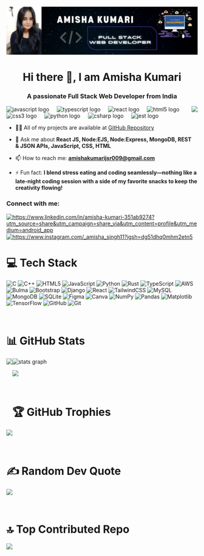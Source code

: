![logo](https://github.com/AMISHA2004-devgeek/AMISHA2004-devgeek/blob/main/WhatsApp%20Image%202024-07-29%20at%2010.09.01%20PM.jpeg)
<h1 align="center">Hi there 👋, I am Amisha Kumari</h1>
<h3 align="center">A passionate Full Stack Web Developer from India</h3>



<img align="right" height="150" src="https://www.bing.com/th/id/OGC.fc4d9d566a49ad731ab434623f0d21ca?pid=1.7&rurl=https%3a%2f%2fruya.studio%2fassets%2fimages%2fdev.webp&ehk=wqu4bIH6%2b2Be8eGqTvYHpHipz4VOoMhXib5o%2fQSJHkI%3d" />


<div align="left">
  <img src="https://cdn.jsdelivr.net/gh/devicons/devicon/icons/javascript/javascript-original.svg" height="30" alt="javascript logo" />
  <img width="12" />
  <img src="https://cdn.jsdelivr.net/gh/devicons/devicon/icons/typescript/typescript-original.svg" height="30" alt="typescript logo" />
  <img width="12" />
  <img src="https://cdn.jsdelivr.net/gh/devicons/devicon/icons/react/react-original.svg" height="30" alt="react logo" />
  <img width="12" />
  <img src="https://cdn.jsdelivr.net/gh/devicons/devicon/icons/html5/html5-original.svg" height="30" alt="html5 logo" />
  <img width="12" />
  <img src="https://cdn.jsdelivr.net/gh/devicons/devicon/icons/css3/css3-original.svg" height="30" alt="css3 logo" />
  <img width="12" />
  <img src="https://cdn.jsdelivr.net/gh/devicons/devicon/icons/python/python-original.svg" height="30" alt="python logo" />
  <img width="12" />
  <img src="https://cdn.jsdelivr.net/gh/devicons/devicon/icons/csharp/csharp-original.svg" height="30" alt="csharp logo" />
  <img width="12" />
  <img src="https://cdn.jsdelivr.net/gh/devicons/devicon/icons/jest/jest-plain.svg" height="40" alt="jest logo" />
  <img width="12" />
</div>

- 👨‍💻 All of my projects are available at [GitHub Repository](https://github.com/AMISHA2004-devgeek/AMISHA2004-devgeek/tree/main)
- 💬 Ask me about **React JS, Node:EJS, Node:Express, MongoDB, REST & JSON APIs, JavaScript, CSS, HTML**
- 📫 How to reach me: **amishakumarijsr009@gmail.com**

- ⚡ Fun fact: **I blend stress eating and coding seamlessly—nothing like a late-night coding session with a side of my favorite snacks to keep the creativity flowing!**



<h3 align="left">Connect with me:</h3>
<p align="left">
<a href="https://linkedin.com/in/https://www.linkedin.com/in/amisha-kumari-351ab9274?utm_source=share&utm_campaign=share_via&utm_content=profile&utm_medium=android_app" target="blank"><img align="center" src="https://raw.githubusercontent.com/rahuldkjain/github-profile-readme-generator/master/src/images/icons/Social/linked-in-alt.svg" alt="https://www.linkedin.com/in/amisha-kumari-351ab9274?utm_source=share&utm_campaign=share_via&utm_content=profile&utm_medium=android_app" height="30" width="40" /></a>
<a href="https://instagram.com/https://www.instagram.com/_amisha_singh11?igsh=dg51dhq0mhm2etn5" target="blank"><img align="center" src="https://raw.githubusercontent.com/rahuldkjain/github-profile-readme-generator/master/src/images/icons/Social/instagram.svg" alt="https://www.instagram.com/_amisha_singh11?igsh=dg51dhq0mhm2etn5" height="30" width="40" /></a>
</p>

# 💻 Tech Stack
![C](https://img.shields.io/badge/c-%2300599C.svg?style=for-the-badge&logo=c&logoColor=white)
![C++](https://img.shields.io/badge/c++-%2300599C.svg?style=for-the-badge&logo=c%2B%2B&logoColor=white)
![HTML5](https://img.shields.io/badge/html5-%23E34F26.svg?style=for-the-badge&logo=html5&logoColor=white)
![JavaScript](https://img.shields.io/badge/javascript-%23323330.svg?style=for-the-badge&logo=javascript&logoColor=%23F7DF1E)
![Python](https://img.shields.io/badge/python-3670A0?style=for-the-badge&logo=python&logoColor=ffdd54)
![Rust](https://img.shields.io/badge/rust-%23000000.svg?style=for-the-badge&logo=rust&logoColor=white)
![TypeScript](https://img.shields.io/badge/typescript-%23007ACC.svg?style=for-the-badge&logo=typescript&logoColor=white)
![AWS](https://img.shields.io/badge/AWS-%23FF9900.svg?style=for-the-badge&logo=amazon-aws&logoColor=white)
![Bulma](https://img.shields.io/badge/bulma-00D0B1?style=for-the-badge&logo=bulma&logoColor=white)
![Bootstrap](https://img.shields.io/badge/bootstrap-%238511FA.svg?style=for-the-badge&logo=bootstrap&logoColor=white)
![Django](https://img.shields.io/badge/django-%23092E20.svg?style=for-the-badge&logo=django&logoColor=white)
![React](https://img.shields.io/badge/react-%2320232a.svg?style=for-the-badge&logo=react&logoColor=%2361DAFB)
![TailwindCSS](https://img.shields.io/badge/tailwindcss-%2338B2AC.svg?style=for-the-badge&logo=tailwind-css&logoColor=white)
![MySQL](https://img.shields.io/badge/mysql-4479A1.svg?style=for-the-badge&logo=mysql&logoColor=white)
![MongoDB](https://img.shields.io/badge/MongoDB-%234ea94b.svg?style=for-the-badge&logo=mongodb&logoColor=white)
![SQLite](https://img.shields.io/badge/sqlite-%2307405e.svg?style=for-the-badge&logo=sqlite&logoColor=white)
![Figma](https://img.shields.io/badge/figma-%23F24E1E.svg?style=for-the-badge&logo=figma&logoColor=white)
![Canva](https://img.shields.io/badge/Canva-%2300C4CC.svg?style=for-the-badge&logo=Canva&logoColor=white)
![NumPy](https://img.shields.io/badge/numpy-%23013243.svg?style=for-the-badge&logo=numpy&logoColor=white)
![Pandas](https://img.shields.io/badge/pandas-%23150458.svg?style=for-the-badge&logo=pandas&logoColor=white)
![Matplotlib](https://img.shields.io/badge/Matplotlib-%23ffffff.svg?style=for-the-badge&logo=Matplotlib&logoColor=black)
![TensorFlow](https://img.shields.io/badge/TensorFlow-%23FF6F00.svg?style=for-the-badge&logo=TensorFlow&logoColor=white)
![GitHub](https://img.shields.io/badge/github-%23121011.svg?style=for-the-badge&logo=github&logoColor=white)
![Git](https://img.shields.io/badge/git-%23F05033.svg?style=for-the-badge&logo=git&logoColor=white)

<br/>

# 📊 GitHub Stats
<div align="left">
  <img align="left" height="150" src="https://www.bing.com/th/id/OGC.67c0d0207b2f12177b0242585dcf3a4b?pid=1.7&rurl=https%3a%2f%2fmedia.giphy.com%2fmedia%2fpaTz7UZbPfTZFRYnnB%2fgiphy.gif&ehk=WQgtcPkEONfs0IPVjwdTiF3oia%2beDmb0XsT5MpYefSw%3d" />
  <img src="https://github-readme-stats.vercel.app/api?username=AMISHA2004-devgeek&hide_title=false&hide_rank=false&show_icons=true&include_all_commits=true&count_private=true&disable_animations=false&theme=dracula&locale=en&hide_border=false" height="150" alt="stats graph"  />
 
</div>

![](https://github-readme-streak-stats.herokuapp.com/?user=AMISHA2004-devgeek&theme=dark&hide_border=false)<br/>


<br/>

# 🏆 GitHub Trophies
![](https://github-profile-trophy.vercel.app/?username=AMISHA2004-devgeek&theme=radical&no-frame=false&no-bg=true&margin-w=4)

<br/>

# ✍️ Random Dev Quote
![](https://quotes-github-readme.vercel.app/api?type=horizontal&theme=radical)

<br/>

# 🔝 Top Contributed Repo
![](https://github-contributor-stats.vercel.app/api?username=AMISHA2004-devgeek&limit=5&theme=dark&combine_all_yearly_contributions=true)


